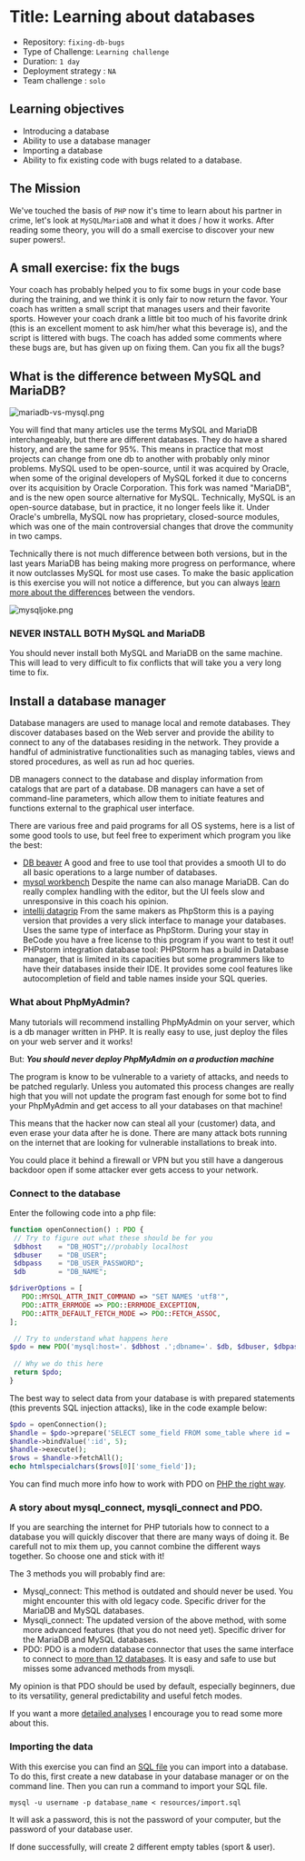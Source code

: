 # Title: Learning about databases

- Repository: `fixing-db-bugs`
- Type of Challenge: `Learning challenge`
- Duration: `1 day`
- Deployment strategy : `NA`
- Team challenge : `solo`

## Learning objectives
- Introducing a database
- Ability to use a database manager
- Importing a database
- Ability to fix existing code with bugs related to a database.

## The Mission
We've touched the basis of `PHP` now it's time to learn about his partner in crime, let's look at `MySQL`/`MariaDB` and what it does / how it works.
After reading some theory, you will do a small exercise to discover your new super powers!.

## A small exercise: fix the bugs
Your coach has probably helped you to fix some bugs in your code base during the training, and we think it is only fair to now return the favor.
Your coach has written a small script that manages users and their favorite sports.
However your coach drank a little bit too much of his favorite drink (this is an excellent moment to ask him/her what this beverage is), and the script is littered with bugs.
The coach has added some comments where these bugs are, but has given up on fixing them.
Can you fix all the bugs?

## What is the difference between MySQL and MariaDB?
![mariadb-vs-mysql.png](resources/mariadb-vs-mysql.png)

You will find that many articles use the terms MySQL and MariaDB interchangeably, but there are different databases. They do have a shared history, and are the same for 95%. 
This means in practice that most projects can change from one db to another with probably only minor problems. 
MySQL used to be open-source, until it was acquired by Oracle, when some of the original developers of MySQL forked it due to concerns over its acquisition by Oracle Corporation.
This fork was named "MariaDB", and is the new open source alternative for MySQL.
Technically, MySQL is an open-source database, but in practice, it no longer feels like it. Under Oracle's umbrella, MySQL now has proprietary, closed-source modules, which was one of the main controversial changes that drove the community in two camps.

Technically there is not much difference between both versions, but in the last years MariaDB has being making more progress on performance, where it now outclasses MySQL for most use cases.
To make the basic application is this exercise you will not notice a difference, but you can always [learn more about the differences](https://www.eversql.com/mariadb-vs-mysql/) between the vendors.

![mysqljoke.png](resources/mysqljoke.jpg)

### NEVER INSTALL BOTH MySQL and MariaDB
You should never install both MySQL and MariaDB on the same machine. 
This will lead to very difficult to fix conflicts that will take you a very long time to fix.

## Install a database manager
Database managers are used to manage local and remote databases. They discover databases based on the Web server and provide the ability to connect to any of the databases residing in the network. They provide a handful of administrative functionalities such as managing tables, views and stored procedures, as well as run ad hoc queries.

DB managers connect to the database and display information from catalogs that are part of a database. DB managers can have a set of command-line parameters, which allow them to initiate features and functions external to the graphical user interface.

There are various free and paid programs for all OS systems, here is a list of some good tools to use, but feel free to experiment which program you like the best:

- [DB beaver](https://computingforgeeks.com/install-and-configure-dbeaver-on-ubuntu-debian/) A good and free to use tool that provides a smooth UI to do all basic operations to a large number of databases.
- [mysql workbench](https://www.linode.com/docs/databases/mysql/install-and-configure-mysql-workbench-on-ubuntu/
) Despite the name can also manage MariaDB. Can do really complex handling with the editor, but the UI feels slow and unresponsive in this coach his opinion.
- [intellij datagrip](https://www.jetbrains.com/datagrip/) From the same makers as PhpStorm this is a paying version that provides a very slick interface to manage your databases. Uses the same type of interface as PhpStorm. During your stay in BeCode you have a free license to this program if you want to test it out!
- PHPstorm integration database tool: PHPStorm has a build in Database manager, that is limited in its capacities but some programmers like to have their databases inside their IDE. It provides some cool features like autocompletion of field and table names inside your SQL queries. 

### What about PhpMyAdmin?
Many tutorials will recommend installing PhpMyAdmin on your server, which is a db manager written in PHP. It is really easy to use, just deploy the files on your web server and it works!

But: ***You should never deploy PhpMyAdmin on a production machine***

The program is know to be vulnerable to a variety of attacks, and needs to be patched regularly. Unless you automated this process changes are really high that you will not update the program fast enough for some bot to find your PhpMyAdmin and get access to all your databases on that machine!

This means that the hacker now can steal all your (customer) data, and even erase your data after he is done. There are many attack bots running on the internet that are looking for vulnerable installations to break into. 

You could place it behind a firewall or VPN but you still have a dangerous backdoor open if some attacker ever gets access to your network.

### Connect to the database
Enter the following code into a php file:

`````php
function openConnection() : PDO {
 // Try to figure out what these should be for you
 $dbhost    = "DB_HOST";//probably localhost
 $dbuser    = "DB_USER";
 $dbpass    = "DB_USER_PASSWORD";
 $db        = "DB_NAME";

$driverOptions = [
   PDO::MYSQL_ATTR_INIT_COMMAND => "SET NAMES 'utf8'",
   PDO::ATTR_ERRMODE => PDO::ERRMODE_EXCEPTION,
   PDO::ATTR_DEFAULT_FETCH_MODE => PDO::FETCH_ASSOC,
];

 // Try to understand what happens here 
$pdo = new PDO('mysql:host='. $dbhost .';dbname='. $db, $dbuser, $dbpass, $driverOptions);
 
 // Why we do this here
 return $pdo;
}
`````

The best way to select data from your database is with prepared statements (this prevents SQL injection attacks), like in the code example below:

`````php
$pdo = openConnection();
$handle = $pdo->prepare('SELECT some_field FROM some_table where id = :id');
$handle->bindValue(':id', 5);
$handle->execute();
$rows = $handle->fetchAll();
echo htmlspecialchars($rows[0]['some_field']);
`````

You can find much more info how to work with PDO on [PHP the right way](https://phptherightway.com/#pdo_extension).

### A story about mysql_connect, mysqli_connect and PDO.
If you are searching the internet for PHP tutorials how to connect to a database you will quickly discover that there are many ways of doing it. Be carefull not to mix them up, you cannot combine the different ways together. So choose one and stick with it!

The 3 methods you will probably find are:
- Mysql_connect: This method is outdated and should never be used. You might encounter this with old legacy code. Specific driver for the MariaDB and MySQL databases.
- Mysqli_connect: The updated version of the above method, with some more advanced features (that you do not need yet). Specific driver for the MariaDB and MySQL databases.
- PDO: PDO is a modern database connector that uses the same interface to connect to [more than 12 databases](https://www.php.net/manual/en/pdo.drivers.php#pdo.drivers). It is easy and safe to use but misses some advanced methods from mysqli.

My opinion is that PDO should be used by default, especially beginners, due to its versatility, general predictability and useful fetch modes.

If you want a more [detailed analyses](https://websitebeaver.com/php-pdo-vs-mysqli) I encourage you to read some more about this.

### Importing the data
With this exercise you can find an [SQL file](resources/import.sql) you can import into a database.
To do this, first create a new database in your database manager or on the command line.
Then you can run a command to import your SQL file.

```mysql -u username -p database_name < resources/import.sql```

It will ask a password, this is not the password of your computer, but the password of your database user.

If done successfully, will create 2 different empty tables (sport & user).
